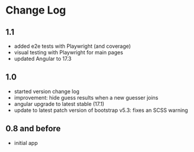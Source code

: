 # Change Log

## 1.1

- added e2e tests with Playwright (and coverage)
- visual testing with Playwright for main pages
- updated Angular to 17.3

## 1.0

- started version change log
- improvement: hide guess results when a new guesser joins
- angular upgrade to latest stable (17.1)
- update to latest patch version of bootstrap v5.3: fixes an SCSS warning

## 0.8 and before

- initial app
